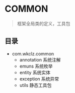 # COMMON

> 框架全局类的定义，工具包

## 目录
- com.wkclz.common
  - annotation 系统注解
  - emuns 系统枚举
  - entity 系统实体
  - exception 系统异常
  - utils 静态工具包